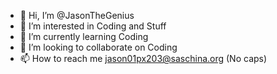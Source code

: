 - 👋 Hi, I’m @JasonTheGenius
- 👀 I’m interested in Coding and Stuff
- 🌱 I’m currently learning Coding
- 💞️ I’m looking to collaborate on Coding
- 📫 How to reach me jason01px203@saschina.org (No caps)

<!---
JasonTheGenius/JasonTheGenius is a ✨ special ✨ repository because its `README.md` (this file) appears on your GitHub profile.
You can click the Preview link to take a look at your changes.
--->
